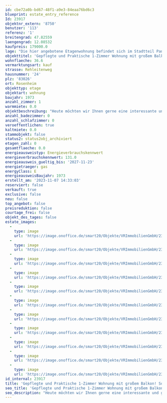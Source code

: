 ```yaml
---
id: cbe72a0b-bd67-48f1-a9e3-84eaa76bd6c3
blueprint: estate_entry_reference
Id: 23917
objektnr_extern: '8750'
benutzer: '113'
referenz: '1'
breitengrad: 47.82559
laengengrad: 12.08532
kaufpreis: 179000.0
lage: "Die hier angebotene Etagenwohnung befindet sich im Stadtteil Pang und besticht durch die ruhige und dennoch zentrale Lage. So befinden sich zwei Bushaltestellen in unmittelbarer Nähe und auch das Zentrum der Stadt Rosenheim ist in wenigen Autominuten zu erreichen.\r\n\r\nDie Stadt Rosenheim liegt mitten im Alpenvorland - zwischen München, Salzburg und Innsbruck - und bildet mit seinen ca. 64.000 Einwohnern das wirtschaftliche Zentrum Südostbayerns. \r\nÜber 700 Einzelhandelsbetriebe offerieren ein breites Spektrum an Waren und Dienstleistungen und damit attraktive Einkaufsmöglichkeiten. \r\n\r\nVerkehrstechnisch ist Rosenheim hervorragend an die A8 und A93 angebunden und hat einen eigenen Bahnhof.\r\n\r\nFamilien mit Kindern fühlen sich  hier wohl, denn die \"Holzkompetenzstadt\" Rosenheim bietet ausreichend Kindergärten, Krippen und Horte, sämtliche Schultypen, sowie eine eigene Hochschule.\r\nSport und Freizeit werden in Rosenheim groß geschrieben. Das Umland mit seinen Bergen und Seen, das Eisstadion, die Schwimmbäder, sowie das lebendige Vereinsleben lassen keine Wünsche offen.\r\n\r\nEin eigenes Kultur- und Kongresszentrum, vier Museen, die Städtische Galerie, das Ausstellungsgebäude Lokschuppen, die Stadtbibliothek und die Volkshochschule tragen alle ihren Teil bei, um Rosenheim kulturell attraktiv zu machen."
objekttitel: 'Gepflegte und Praktische 1-Zimmer Wohnung mit großem Balkon! Sofort bezugsfrei!'
wohnflaeche: 36.6
vermarktungsart: kauf
strasse: Rehleitenweg
hausnummer: '24'
plz: '83026'
ort: Rosenheim
objekttyp: etage
objektart: wohnung
baujahr: 1973
anzahl_zimmer: 1
warmmiete: 0.0
objektbeschreibung: "Heute möchten wir Ihnen gerne eine interessante und gepflegte 1-Zimmer Wohnung in Rosenheim näher bringen.\r\n\r\nSie befindet sich im Stadtteil Pang in einem 1973 erbauten Mehrfamilienhaus.\r\n\r\nIm obersten Geschoss gelegen besticht das Objekt durch einen gut durchdachten Grundriss sowie den praktischen und großzügigen Balkon.\r\n\r\nDoch der Reihe nach:\r\n\r\nEin geräumiger Eingangsbereich bietet alles, um Gäste gebührend zu empfangen und um einen Schrank oder ähnliches zu stellen.\r\n\r\nDie Küche hat eine angenehme Größe sowie ein Fenster. Zudem ist die vorhandene Einbauküche im Kaufpreis bereits enthalten.\r\n\r\nDas Wohn/Schlafzimmer ist praktisch geschnitten und bietet die Möglichkeit zu einer Unterteilung in einen Schlaf- und Wohnbereich. Hier haben Sie auch Zugang zum überdachten Balkon; Bergblick inklusive.\r\n\r\nDas Badezimmer bietet alles, um gut in den Tag zu starten und ist stets gepflegt und modernisiert worden.\r\n\r\nAuch die Fenster befinden sich in einem guten Zustand.\r\n\r\nDie Wohnung ist bereits freigestellt und bietet daher sowohl die Möglichkeit des Eigenbezuges als auch der Vermietbarkeit.\r\n\r\nNatürlich verfügt das Objekt über einen Kellerraum. Dieser ist mit sep. Licht ausgestattet. Ein fester Stellplatz ist leider nicht vorhanden.\r\n\r\nFür die Waschmaschine gibt es eine sep. Waschküche mit eigenem Anschluss. Ebenfalls vorhanden sind ein Trockenraum, als auch ein Radkeller.\r\n\r\nDas monatliche Wohngeld beläuft sich derzeit auf 248,- € und teilt sich wie folgt auf:\r\n\r\numlf. Kosten: ca. 187,- €\r\nn. umlf. Kosten: ca. 38,- €\r\nAnsparung Rücklage: ca. 23,- €\r\n\r\nDie Wohnung selbst befindet sich in einem gepflegten Zustand.\r\n\r\nFazit: Eine sowohl attraktive Kapitalanlage als auch Wohnung zum Eigenbezug im Stadtteil Pang.\r\n\r\nDie Möblierung im Grundriss ist beispielhaft.\r\n\r\nWir freuen uns auf Ihre Anfrage."
anzahl_badezimmer: 0
anzahl_schlafzimmer: 0
veroeffentlichen: true
kaltmiete: 0.0
stammobjekt: false
status2: status2obj_archiviert
etagen_zahl: 0
gesamtflaeche: 0.0
energieausweistyp: Energieverbrauchskennwert
energieverbrauchskennwert: 131.0
energieausweis_gueltig_bis: '2027-11-23'
energietraeger: gas
energyClass: E
energieausweisBaujahr: 1973
erstellt_am: '2023-11-07 14:33:03'
reserviert: false
verkauft: true
exclusive: false
neu: false
top_angebot: false
preisreduktion: false
courtage_frei: false
objekt_des_tages: false
estate_images:
  -
    type: image
    url: 'https://image.onoffice.de/smart20/Objekte/VRImmobilienGmbH/23917/fbdbb7bc-62cd-4bca-910d-31e3916ff64e.jpg'
  -
    type: image
    url: 'https://image.onoffice.de/smart20/Objekte/VRImmobilienGmbH/23917/e07aca4d-52f7-4914-89ef-054ba4a736ab.jpg'
  -
    type: image
    url: 'https://image.onoffice.de/smart20/Objekte/VRImmobilienGmbH/23917/43ebb836-595c-4425-8130-5f4b1bbd5a21.jpg'
  -
    type: image
    url: 'https://image.onoffice.de/smart20/Objekte/VRImmobilienGmbH/23917/b4babbd3-4bce-4dd7-96fe-76303dad671c.jpg'
  -
    type: image
    url: 'https://image.onoffice.de/smart20/Objekte/VRImmobilienGmbH/23917/72f2f583-3ef1-4009-822d-a5ae3a1c4067.jpg'
  -
    type: image
    url: 'https://image.onoffice.de/smart20/Objekte/VRImmobilienGmbH/23917/fd1d0424-490a-4f29-b029-9675ad1eb191.jpg'
  -
    type: image
    url: 'https://image.onoffice.de/smart20/Objekte/VRImmobilienGmbH/23917/7a001a72-41dc-40d9-ace4-ff398b4fb991.jpg'
  -
    type: image
    url: 'https://image.onoffice.de/smart20/Objekte/VRImmobilienGmbH/23917/20939a1b-39ba-43de-a7ba-824d6e21ec6e.jpg'
  -
    type: image
    url: 'https://image.onoffice.de/smart20/Objekte/VRImmobilienGmbH/23917/58403ce8-3813-4087-afaa-452accb3e5b3.jpg'
  -
    type: image
    url: 'https://image.onoffice.de/smart20/Objekte/VRImmobilienGmbH/23917/08752a8a-5ae1-480f-81b7-86b724778666.jpg'
  -
    type: image
    url: 'https://image.onoffice.de/smart20/Objekte/VRImmobilienGmbH/23917/31aeebe8-c964-497b-b92e-78991b8f30bb.jpg'
id_internal: 23917
title: 'Gepflegte und Praktische 1-Zimmer Wohnung mit großem Balkon! Sofort bezugsfrei!'
seo_title: 'Gepflegte und Praktische 1-Zimmer Wohnung mit großem Balkon! Sofort bezugsfrei!'
seo_description: "Heute möchten wir Ihnen gerne eine interessante und gepflegte 1-Zimmer Wohnung in Rosenheim näher bringen.\r\n\r\nSie befindet sich im Stadtteil Pang in einem 197"
---
```

